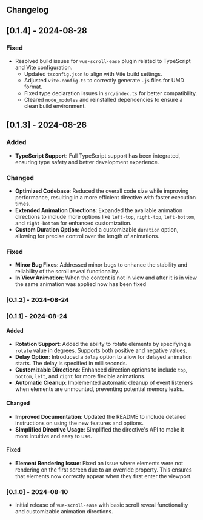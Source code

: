 ## Changelog

## [0.1.4] - 2024-08-28

### Fixed
- Resolved build issues for `vue-scroll-ease` plugin related to TypeScript and Vite configuration.
  - Updated `tsconfig.json` to align with Vite build settings.
  - Adjusted `vite.config.ts` to correctly generate `.js` files for UMD format.
  - Fixed type declaration issues in `src/index.ts` for better compatibility.
  - Cleared `node_modules` and reinstalled dependencies to ensure a clean build environment.

## [0.1.3] - 2024-08-26

### Added
- **TypeScript Support**: Full TypeScript support has been integrated, ensuring type safety and better development experience.

### Changed
- **Optimized Codebase**: Reduced the overall code size while improving performance, resulting in a more efficient directive with faster execution times.
- **Extended Animation Directions**: Expanded the available animation directions to include more options like `left-top`, `right-top`, `left-bottom`, and `right-bottom` for enhanced customization.
- **Custom Duration Option**: Added a customizable `duration` option, allowing for precise control over the length of animations.

### Fixed
- **Minor Bug Fixes**: Addressed minor bugs to enhance the stability and reliability of the scroll reveal functionality.
- **In View Animation**: When the content is not in view and after it is in view the same animation was applied now has been fixed 


### [0.1.2] - 2024-08-24


### [0.1.1] - 2024-08-24

#### Added
- **Rotation Support**: Added the ability to rotate elements by specifying a `rotate` value in degrees. Supports both positive and negative values.
- **Delay Option**: Introduced a `delay` option to allow for delayed animation starts. The delay is specified in milliseconds.
- **Customizable Directions**: Enhanced direction options to include `top`, `bottom`, `left`, and `right` for more flexible animations.
- **Automatic Cleanup**: Implemented automatic cleanup of event listeners when elements are unmounted, preventing potential memory leaks.

#### Changed
- **Improved Documentation**: Updated the README to include detailed instructions on using the new features and options.
- **Simplified Directive Usage**: Simplified the directive's API to make it more intuitive and easy to use.

#### Fixed
- **Element Rendering Issue**: Fixed an issue where elements were not rendering on the first screen due to an override property. This ensures that elements now correctly appear when they first enter the viewport.

### [0.1.0] - 2024-08-10
- Initial release of `vue-scroll-ease` with basic scroll reveal functionality and customizable animation directions.
